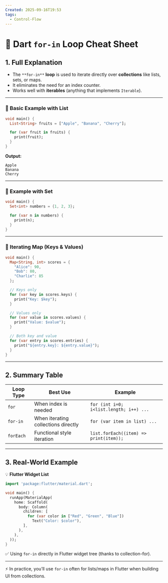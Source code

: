 ```yaml
---
Created: 2025-09-16T19:53
tags:
  - Control-Flow
---
```

# 🔁 Dart `for-in` Loop Cheat Sheet

## 1. Full Explanation

- The `**for-in**` **loop** is used to iterate directly over **collections** like lists, sets, or maps.
- It eliminates the need for an index counter.
- Works well with **iterables** (anything that implements `Iterable`).

---

### 🔹 Basic Example with List

```Dart
void main() {
  List<String> fruits = ["Apple", "Banana", "Cherry"];

  for (var fruit in fruits) {
    print(fruit);
  }
}

```

**Output:**

```Plain
Apple
Banana
Cherry

```

---

### 🔹 Example with Set

```Dart
void main() {
  Set<int> numbers = {1, 2, 3};

  for (var n in numbers) {
    print(n);
  }
}

```

---

### 🔹 Iterating Map (Keys & Values)

```Dart
void main() {
  Map<String, int> scores = {
    "Alice": 90,
    "Bob": 80,
    "Charlie": 85
  };

  // Keys only
  for (var key in scores.keys) {
    print("Key: $key");
  }

  // Values only
  for (var value in scores.values) {
    print("Value: $value");
  }

  // Both key and value
  for (var entry in scores.entries) {
    print("${entry.key}: ${entry.value}");
  }
}

```

---

## 2. Summary Table

|Loop Type|Best Use|Example|
|---|---|---|
|`for`|When index is needed|`for (int i=0; i<list.length; i++) ...`|
|`for-in`|When iterating collections directly|`for (var item in list) ...`|
|`forEach`|Functional style iteration|`list.forEach((item) => print(item));`|

---

## 3. Real-World Example

💡 **Flutter Widget List**

```Dart
import 'package:flutter/material.dart';

void main() {
  runApp(MaterialApp(
    home: Scaffold(
      body: Column(
        children: [
          for (var color in ["Red", "Green", "Blue"])
            Text("Color: $color"),
        ],
      ),
    ),
  ));
}

```

✅ Using `for-in` directly in Flutter widget tree (thanks to collection-for).

---

⚡ In practice, you’ll use `for-in` often for lists/maps in Flutter when building UI from collections.